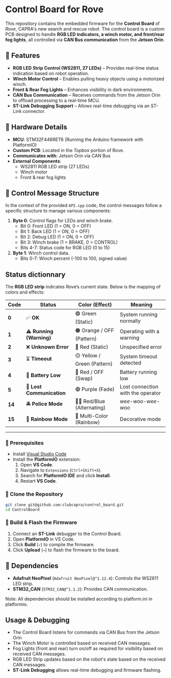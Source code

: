 # Control Board for Rove
This repository contains the embedded firmware for the **Control Board** of *Rove*, CAPRA's new search and rescue robot. The control board is a custom PCB designed to handle **RGB LED indicators, a winch motor, and front/rear fog lights**, all controlled via **CAN Bus communication** from the **Jetson Orin**.


## 🌟 Features
- **RGB LED Strip Control (WS2811, 27 LEDs)** – Provides real-time status indication based on robot operation.
- **Winch Motor Control** – Enables pulling heavy objects using a motorized winch.
- **Front & Rear Fog Lights** – Enhances visibility in dark environments.
- **CAN Bus Communication** – Receives commands from the Jetson Orin to offload processing to a real-time MCU.
- **ST-Link Debugging Support** – Allows real-time debugging via an ST-Link connector.

## 🔧 Hardware Details
- **MCU**: STM32F446RET6 (Running the Arduino framework with PlatformIO)
- **Custom PCB**: Located in the *Topbox* portion of Rove.
- **Communicates with**: Jetson Orin via CAN Bus
- **External Components**:
  - WS2811 RGB LED strip (27 LEDs)
  - Winch motor
  - Front & rear fog lights

## 📨 Control Message Structure
In the context of the provided `API.cpp` code, the control messages follow a specific structure to manage various components:

1. **Byte 0**: Control flags for LEDs and winch brake.
   - Bit 0: Front LED (1 = ON, 0 = OFF)
   - Bit 1: Back LED (1 = ON, 0 = OFF)
   - Bit 2: Debug LED (1 = ON, 0 = OFF)
   - Bit 3: Winch brake (1 = BRAKE, 0 = CONTROL)
   - Bits 4-7: Status code for RGB LED (0 to 15)
2. **Byte 1**: Winch control data.
   - Bits 0-7: Winch percent (-100 to 100, signed value)

## Status dictionnary
The **RGB LED strip** indicates Rove’s current state. Below is the mapping of colors and effects:

| Code | Status                  | Color (Effect)            | Meaning |
|------|-------------------------|---------------------------|---------|
| **0**  | ✅ **OK**                | 🟢 Green (Static)         | System running normally |
| **1**  | ⚠️ **Running (Warning)** | 🟠 Orange / OFF (Pattern) | Operating with a warning |
| **2**  | ❌ **Unknown Error**     | 🔴 Red (Static)          | Unspecified error |
| **3**  | ⏳ **Timeout**           | 🟡 Yellow / Green (Pattern) | System timeout detected |
| **4**  | 🔋 **Battery Low**       | 🔴 Red / OFF (Swap)      | Battery running low |
| **5**  | 📡 **Lost Communication** | 🟣 Purple (Fade)        | Lost connection with the operator |
| **14** | 🚔 **Police Mode**       | 🔴🔵 Red/Blue (Alternating) | *wee-woo-wee-woo*|
| **15** | 🌈 **Rainbow Mode**      | 🌈 Multi-Color (Rainbow) | Decorative mode |

---

### 🎯 Prerequisites

- Install [Visual Studio Code](https://code.visualstudio.com/)
- Install the **PlatformIO** extension:
  1. Open **VS Code**.
  2. Navigate to `Extensions` (`Ctrl+Shift+X`).
  3. Search for **PlatformIO IDE** and click **Install**.
  4. Restart **VS Code**.

### 📂 Clone the Repository

```sh
git clone git@github.com:clubcapra/control_board.git
cd ControlBoard
```

### 🔧 Build & Flash the Firmware

1. Connect an **ST-Link** debugger to the Control Board.
2. Open **PlatformIO** in VS Code.
3. Click **Build** (`✓`) to compile the firmware.
4. Click **Upload** (`→`) to flash the firmware to the board.

## 🔗 Dependencies

- **Adafruit NeoPixel** (`Adafruit NeoPixel@^1.12.4`): Controls the WS2811 LED strip.
- **STM32_CAN** (`STM32_CAN@^1.1.2`): Provides CAN communication.

Note: All dependencies should be installed according to platform.ini in platformio.

## Usage & Debugging
 - The Control Board listens for commands via CAN Bus from the Jetson Orin
 - The Winch Motor is controlled based on received CAN messages.
 - Fog Lights (front and rear) turn on/off as required for visibility based on received CAN messages.
 - RGB LED Strip updates based on the robot's state based on the received CAN messages.
 - **ST-Link Debugging** allows real-time debugging and firmware flashing.